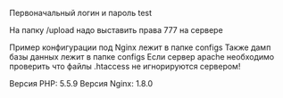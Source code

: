 Первоначальный логин и пароль test

На папку /upload надо выставить права 777 на сервере

Пример конфигурации под Nginx лежит в папке configs
Также дамп базы данных лежит в папке configs
Если сервер apache необходимо проверить что файлы .htaccess не игнорируются сервером!

Версия PHP: 5.5.9
Версия Nginx: 1.8.0